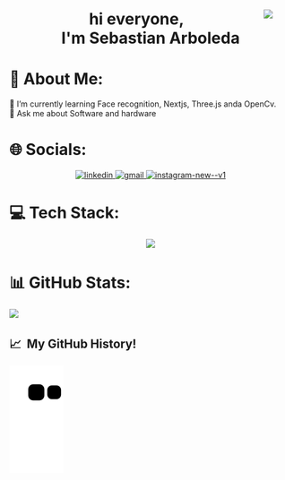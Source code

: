 <div align="center">
  <img src="https://github.com/images/mona-whisper.gif" width="50px" align="right"/>
  <h1> hi everyone,<br> I'm Sebastian Arboleda</h1>
</div>

# 💫 About Me:

🌱 I’m currently learning Face recognition, Nextjs, Three.js anda OpenCv.<br>💬 Ask me about Software and hardware

# 🌐 Socials:

<p align="center">
  <a href="https://linkedin.com/in/sebasti%C3%A1n-arboleda">
    <img width="48" height="48" src="https://img.icons8.com/color/48/linkedin.png" alt="linkedin"/>
  </a>
  <a href="mailto:dev.arboleda@gmail.com">
    <img width="48" height="48" src="https://img.icons8.com/fluency/48/gmail.png" alt="gmail"/>
  </a>
  <a href="https://instagram.com/arboleda.sebastian">
    <img width="48" height="48" src="https://img.icons8.com/color/48/instagram-new--v1.png" alt="instagram-new--v1"/>
  </a>
</p>

# 💻 Tech Stack:

<p align="center">
  <a href="https://skillicons.dev">
    <img src="https://skillicons.dev/icons?i=js,c,cpp,python,typescript,html,css,threejs,react,redux,next,nodejs,express,mongodb,postman,mysql,aws,azure,firebase,netlify,heroku,vercel,git,github,githubactions,tailwind,bootstrap,sass,styledcomponents,wordpress&theme=dark&perline=5" />
  </a>
</p>

# 📊 GitHub Stats:

![](https://github-readme-stats.vercel.app/api/top-langs/?username=Sbas0611&theme=bear&hide_border=true&include_all_commits=false&count_private=false&layout=compact)

<h2> 📈 &nbsp;My GitHub History!</h2>

![Snake animation](https://github.com/Sbas0611/Sbas0611/blob/output/github-contribution-grid-snake.svg)
